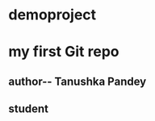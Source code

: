 # demoproject
<h1>my first Git repo</h1>
<div>
  <h2> author-- Tanushka Pandey</h2>
  <h2> student</h2>
</div>

